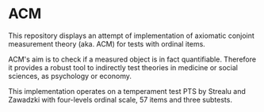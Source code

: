 # ACM
This repository displays an attempt of implementation of axiomatic conjoint measurement theory (aka. ACM) for tests with ordinal items. 

ACM's aim is to check if a measured object is in fact quantifiable. Therefore it provides a robust tool to indirectly test theories in medicine or social sciences, as psychology or economy. 

This implementation operates on a temperament test PTS by Strealu and Zawadzki with four-levels ordinal scale, 57 items and three subtests. 



